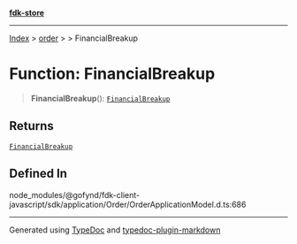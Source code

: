 [**fdk-store**](../../../README.md)
***

[Index](../../../API.md) > [order](../../README.md) > [<internal>](../README.md) > FinancialBreakup

# Function: FinancialBreakup

> **FinancialBreakup**(): [`FinancialBreakup`](../type-aliases/type-alias.FinancialBreakup.md)

## Returns

[`FinancialBreakup`](../type-aliases/type-alias.FinancialBreakup.md)

## Defined In

node\_modules/@gofynd/fdk-client-javascript/sdk/application/Order/OrderApplicationModel.d.ts:686

***
Generated using [TypeDoc](https://typedoc.org/) and [typedoc-plugin-markdown](https://www.npmjs.com/package/typedoc-plugin-markdown)

